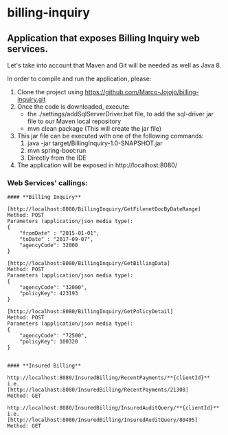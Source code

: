 # billing-inquiry
## Application that exposes Billing Inquiry web services.

Let's take into account that Maven and Git will be needed as well as Java 8.

In order to compile and run the application, please:

1. Clone the project using https://github.com/Marco-Jojojo/billing-inquiry.git
2. Once the code is downloaded, execute:
    * the ./settings/addSqlServerDriver.bat file, to add the sql-driver jar file to our Maven local repository
    * mvn clean package (This will create the jar file)
3. This jar file can be executed with one of the following commands:
    1. java -jar target/BillingInquiry-1.0-SNAPSHOT.jar
    2. mvn spring-boot:run
    3. Directly from the IDE
4. The application will be exposed in http://localhost:8080/

### Web Services' callings:

    #### **Billing Inquiry**
    
    [http://localhost:8080/BillingInquiry/GetFilenetDocByDateRange]
    Method: POST
    Parameters (application/json media type):
    {
        "fromDate" : "2015-01-01",
        "toDate" : "2017-09-07",
        "agencyCode": 32000
    }

    [http://localhost:8080/BillingInquiry/GetBillingData]
    Method: POST
    Parameters (application/json media type):
    {
        "agencyCode": "32000",
        "policyKey": 423193
    }
    
    [http://localhost:8080/BillingInquiry/GetPolicyDetail]
    Method: POST
    Parameters (application/json media type):
    {
        "agencyCode": "72500",
        "policyKey": 100320
    }
    

    #### **Insured Billing**
    
    http://localhost:8080/InsuredBilling/RecentPayments/**{clientId}**
    i.e.
    [http://localhost:8080/InsuredBilling/RecentPayments/21308]
    Method: GET
    
    http://localhost:8080/InsuredBilling/InsuredAuditQuery/**{clientId}**
    i.e.
    [http://localhost:8080/InsuredBilling/InsuredAuditQuery/80495]
    Method: GET


